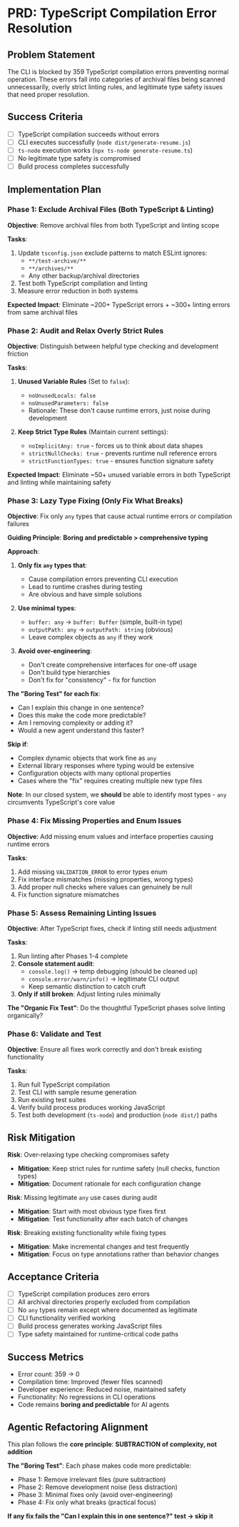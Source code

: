 # PRD: TypeScript Compilation Error Resolution

## Problem Statement

The CLI is blocked by 359 TypeScript compilation errors preventing normal operation. These errors fall into categories of archival files being scanned unnecessarily, overly strict linting rules, and legitimate type safety issues that need proper resolution.

## Success Criteria

- [ ] TypeScript compilation succeeds without errors
- [ ] CLI executes successfully (`node dist/generate-resume.js`)
- [ ] `ts-node` execution works (`npx ts-node generate-resume.ts`)
- [ ] No legitimate type safety is compromised
- [ ] Build process completes successfully

## Implementation Plan

### Phase 1: Exclude Archival Files (Both TypeScript & Linting)

**Objective**: Remove archival files from both TypeScript and linting scope

**Tasks**:
1. Update `tsconfig.json` exclude patterns to match ESLint ignores:
   - `**/test-archive/**`
   - `**/archives/**` 
   - Any other backup/archival directories
2. Test both TypeScript compilation and linting
3. Measure error reduction in both systems

**Expected Impact**: Eliminate ~200+ TypeScript errors + ~300+ linting errors from same archival files

### Phase 2: Audit and Relax Overly Strict Rules

**Objective**: Distinguish between helpful type checking and development friction

**Tasks**:
1. **Unused Variable Rules** (Set to `false`):
   - `noUnusedLocals: false`
   - `noUnusedParameters: false`
   - Rationale: These don't cause runtime errors, just noise during development

2. **Keep Strict Type Rules** (Maintain current settings):
   - `noImplicitAny: true` - forces us to think about data shapes
   - `strictNullChecks: true` - prevents runtime null reference errors
   - `strictFunctionTypes: true` - ensures function signature safety

**Expected Impact**: Eliminate ~50+ unused variable errors in both TypeScript and linting while maintaining safety

### Phase 3: Lazy Type Fixing (Only Fix What Breaks)

**Objective**: Fix only `any` types that cause actual runtime errors or compilation failures

**Guiding Principle**: **Boring and predictable > comprehensive typing**

**Approach**:
1. **Only fix `any` types that**:
   - Cause compilation errors preventing CLI execution
   - Lead to runtime crashes during testing
   - Are obvious and have simple solutions

2. **Use minimal types**:
   - `buffer: any` → `buffer: Buffer` (simple, built-in type)
   - `outputPath: any` → `outputPath: string` (obvious)
   - Leave complex objects as `any` if they work

3. **Avoid over-engineering**:
   - Don't create comprehensive interfaces for one-off usage
   - Don't build type hierarchies
   - Don't fix for "consistency" - fix for function

**The "Boring Test" for each fix**:
- Can I explain this change in one sentence?
- Does this make the code more predictable?
- Am I removing complexity or adding it?
- Would a new agent understand this faster?

**Skip if**:
- Complex dynamic objects that work fine as `any`
- External library responses where typing would be extensive  
- Configuration objects with many optional properties
- Cases where the "fix" requires creating multiple new type files

**Note**: In our closed system, we **should** be able to identify most types - `any` circumvents TypeScript's core value

### Phase 4: Fix Missing Properties and Enum Issues

**Objective**: Add missing enum values and interface properties causing runtime errors

**Tasks**:
1. Add missing `VALIDATION_ERROR` to error types enum
2. Fix interface mismatches (missing properties, wrong types)
3. Add proper null checks where values can genuinely be null
4. Fix function signature mismatches

### Phase 5: Assess Remaining Linting Issues

**Objective**: After TypeScript fixes, check if linting still needs adjustment

**Tasks**:
1. Run linting after Phases 1-4 complete
2. **Console statement audit**:
   - `console.log()` → temp debugging (should be cleaned up)
   - `console.error/warn/info()` → legitimate CLI output
   - Keep semantic distinction to catch cruft
3. **Only if still broken**: Adjust linting rules minimally

**The "Organic Fix Test"**: Do the thoughtful TypeScript phases solve linting organically?

### Phase 6: Validate and Test

**Objective**: Ensure all fixes work correctly and don't break existing functionality

**Tasks**:
1. Run full TypeScript compilation
2. Test CLI with sample resume generation
3. Run existing test suites
4. Verify build process produces working JavaScript
5. Test both development (`ts-node`) and production (`node dist/`) paths

## Risk Mitigation

**Risk**: Over-relaxing type checking compromises safety
- **Mitigation**: Keep strict rules for runtime safety (null checks, function types)
- **Mitigation**: Document rationale for each configuration change

**Risk**: Missing legitimate `any` use cases during audit
- **Mitigation**: Start with most obvious type fixes first
- **Mitigation**: Test functionality after each batch of changes

**Risk**: Breaking existing functionality while fixing types
- **Mitigation**: Make incremental changes and test frequently
- **Mitigation**: Focus on type annotations rather than behavior changes

## Acceptance Criteria

- [ ] TypeScript compilation produces zero errors
- [ ] All archival directories properly excluded from compilation
- [ ] No `any` types remain except where documented as legitimate
- [ ] CLI functionality verified working
- [ ] Build process generates working JavaScript files
- [ ] Type safety maintained for runtime-critical code paths

## Success Metrics

- Error count: 359 → 0
- Compilation time: Improved (fewer files scanned)
- Developer experience: Reduced noise, maintained safety
- Functionality: No regressions in CLI operations
- Code remains **boring and predictable** for AI agents

## Agentic Refactoring Alignment

This plan follows the **core principle**: **SUBTRACTION of complexity, not addition**

**The "Boring Test"**: Each phase makes code more predictable:
- Phase 1: Remove irrelevant files (pure subtraction)
- Phase 2: Remove development noise (less distraction)
- Phase 3: Minimal fixes only (avoid over-engineering)
- Phase 4: Fix only what breaks (practical focus)

**If any fix fails the "Can I explain this in one sentence?" test → skip it**